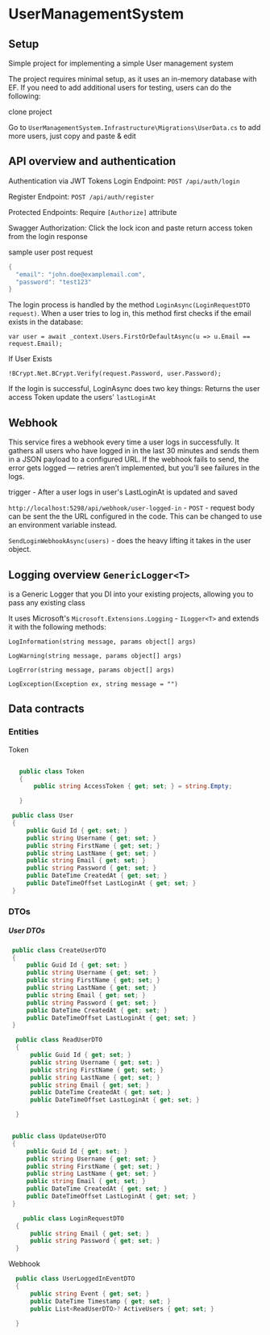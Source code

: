 # UserManagementSystem

## Setup

Simple project for implementing a simple User management system 



The project requires minimal  setup, as it uses an in-memory database with EF. If you need to add additional users for testing, users can do the following:

clone project 

Go to `UserManagementSystem.Infrastructure\Migrations\UserData.cs` to add more users, just copy and paste & edit 

## API overview and authentication

Authentication via JWT Tokens 
Login Endpoint: `POST /api/auth/login`

Register Endpoint: `POST /api/auth/register`

Protected Endpoints: Require `[Authorize]` attribute

Swagger Authorization: Click the lock icon and paste return access token from the login response 

sample user post request

```C#
{
  "email": "john.doe@examplemail.com",
  "password": "test123"
}
```


The login process is handled by the method `LoginAsync(LoginRequestDTO request)`. When a user tries to log in, this method first checks if the email exists in the database:
```
var user = await _context.Users.FirstOrDefaultAsync(u => u.Email == request.Email);
```
If User Exists 
```
!BCrypt.Net.BCrypt.Verify(request.Password, user.Password);
```
If the login is successful, LoginAsync does two key things:
Returns the user access Token 
update the users' `lastLoginAt`

## Webhook

This service fires a webhook every time a user logs in successfully. It gathers all users who have logged in in the last 30 minutes and sends them in a JSON payload to a configured URL. If the webhook fails to send, the error gets logged — retries aren’t implemented, but you’ll see failures in the logs.

trigger - After a user logs in user's LastLoginAt is updated and saved

`http://localhost:5298/api/webhook/user-logged-in` - `POST` - request body can be sent the the URL configured in the code. This can be changed to use an  environment variable instead.

`SendLoginWebhookAsync(users)` - does the heavy lifting it takes in the user object. 

## Logging overview `GenericLogger<T>`

is a Generic Logger that you DI into your existing projects, allowing you to pass any existing class 

It uses Microsoft's `Microsoft.Extensions.Logging` - `ILogger<T>`  and extends it with the following methods:

`LogInformation(string message, params object[] args)`

`LogWarning(string message, params object[] args)`

`LogError(string message, params object[] args)`

`LogException(Exception ex, string message = "")`

## Data contracts

### Entities
Token 
```C#

   public class Token
   {
       public string AccessToken { get; set; } = string.Empty;

   }
```

```C#
 public class User
 {
     public Guid Id { get; set; }
     public string Username { get; set; }
     public string FirstName { get; set; }
     public string LastName { get; set; }
     public string Email { get; set; }
     public string Password { get; set; }
     public DateTime CreatedAt { get; set; }
     public DateTimeOffset LastLoginAt { get; set; }
 }
```

### DTOs 
##### User DTOs 

```C#
 public class CreateUserDTO
 {
     public Guid Id { get; set; }
     public string Username { get; set; }
     public string FirstName { get; set; }
     public string LastName { get; set; }
     public string Email { get; set; }
     public string Password { get; set; }
     public DateTime CreatedAt { get; set; }
     public DateTimeOffset LastLoginAt { get; set; }
 }

```

```C#
  public class ReadUserDTO
  {
      public Guid Id { get; set; }
      public string Username { get; set; }
      public string FirstName { get; set; }
      public string LastName { get; set; }
      public string Email { get; set; }
      public DateTime CreatedAt { get; set; }
      public DateTimeOffset LastLoginAt { get; set; }

  }

```


```C#

 public class UpdateUserDTO
 {
     public Guid Id { get; set; }
     public string Username { get; set; }
     public string FirstName { get; set; }
     public string LastName { get; set; }
     public string Email { get; set; }
     public DateTime CreatedAt { get; set; }
     public DateTimeOffset LastLoginAt { get; set; }
 }

```
```C#
    public class LoginRequestDTO
  {
      public string Email { get; set; }
      public string Password { get; set; }
  }
```

Webhook 
```C#
  public class UserLoggedInEventDTO
  {
      public string Event { get; set; }
      public DateTime Timestamp { get; set; }
      public List<ReadUserDTO>? ActiveUsers { get; set; }

  }
```


